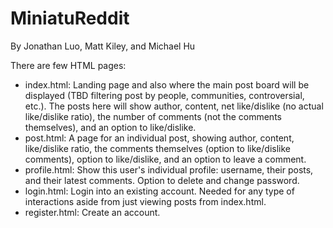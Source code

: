 # MiniatuReddit
By Jonathan Luo, Matt Kiley, and Michael Hu


There are few HTML pages:
- index.html: Landing page and also where the main post board will be displayed (TBD filtering post by people, communities, controversial, etc.).
The posts here will show author, content, net like/dislike (no actual like/dislike ratio), the number of comments (not the comments themselves), and an option to like/dislike.
- post.html: A page for an individual post, showing author, content, like/dislike ratio, the comments themselves (option to like/dislike comments), option to like/dislike, and an option to leave a comment.
- profile.html: Show this user's individual profile: username,
their posts, and their latest comments. Option to delete and change password.
- login.html: Login into an existing account. Needed for any type of interactions
aside from just viewing posts from index.html.
- register.html: Create an account.
